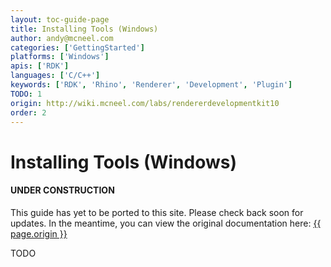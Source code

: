 ```yaml
---
layout: toc-guide-page
title: Installing Tools (Windows)
author: andy@mcneel.com
categories: ['GettingStarted']
platforms: ['Windows']
apis: ['RDK']
languages: ['C/C++']
keywords: ['RDK', 'Rhino', 'Renderer', 'Development', 'Plugin']
TODO: 1
origin: http://wiki.mcneel.com/labs/rendererdevelopmentkit10
order: 2
---
```



# Installing Tools (Windows)

<div class="bs-callout bs-callout-danger">
  <h4>UNDER CONSTRUCTION</h4>
  <p>This guide has yet to be ported to this site.  Please check back soon for updates.  
  In the meantime, you can view the original documentation here:
  <a href="{{ page.origin }}">{{ page.origin }}</a></p>
</div>

TODO
